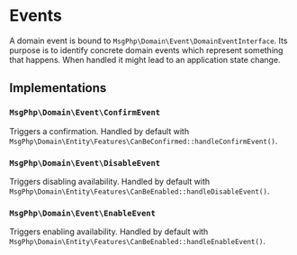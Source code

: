 # Events

A domain event is bound to `MsgPhp\Domain\Event\DomainEventInterface`. Its purpose is to identify concrete domain events
which represent something that happens. When handled it might lead to an application state change.

## Implementations

### `MsgPhp\Domain\Event\ConfirmEvent`

Triggers a confirmation. Handled by default with `MsgPhp\Domain\Entity\Features\CanBeConfirmed::handleConfirmEvent()`.

### `MsgPhp\Domain\Event\DisableEvent`

Triggers disabling availability. Handled by default with `MsgPhp\Domain\Entity\Features\CanBeEnabled::handleDisableEvent()`.

### `MsgPhp\Domain\Event\EnableEvent`

Triggers enabling availability. Handled by default with `MsgPhp\Domain\Entity\Features\CanBeEnabled::handleEnableEvent()`.
